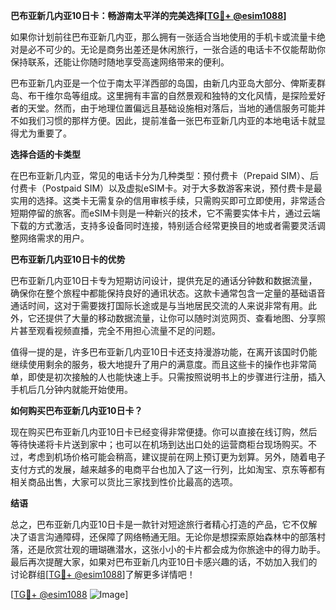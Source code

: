 **巴布亚新几内亚10日卡：畅游南太平洋的完美选择[[TG💪+ @esim1088](https://t.me/s/esim1088)]**

如果你计划前往巴布亚新几内亚，那么拥有一张适合当地使用的手机卡或流量卡绝对是必不可少的。无论是商务出差还是休闲旅行，一张合适的电话卡不仅能帮助你保持联系，还能让你随时随地享受高速网络带来的便利。

巴布亚新几内亚是一个位于南太平洋西部的岛国，由新几内亚岛大部分、俾斯麦群岛、布干维尔岛等组成。这里拥有丰富的自然景观和独特的文化风情，是探险爱好者的天堂。然而，由于地理位置偏远且基础设施相对落后，当地的通信服务可能并不如我们习惯的那样方便。因此，提前准备一张巴布亚新几内亚的本地电话卡就显得尤为重要了。

**选择合适的卡类型**

在巴布亚新几内亚，常见的电话卡分为几种类型：预付费卡（Prepaid SIM）、后付费卡（Postpaid SIM）以及虚拟eSIM卡。对于大多数游客来说，预付费卡是最实用的选择。这类卡无需复杂的信用审核手续，只需购买即可立即使用，非常适合短期停留的旅客。而eSIM卡则是一种新兴的技术，它不需要实体卡片，通过云端下载的方式激活，支持多设备同时连接，特别适合经常更换目的地或者需要灵活调整网络需求的用户。

**巴布亚新几内亚10日卡的优势**

巴布亚新几内亚10日卡专为短期访问设计，提供充足的通话分钟数和数据流量，确保你在整个旅程中都能保持良好的通讯状态。这款卡通常包含一定量的基础语音通话时间，这对于需要拨打国际长途或是与当地居民交流的人来说非常有用。此外，它还提供了大量的移动数据流量，让你可以随时浏览网页、查看地图、分享照片甚至观看视频直播，完全不用担心流量不足的问题。

值得一提的是，许多巴布亚新几内亚10日卡还支持漫游功能，在离开该国时仍能继续使用剩余的服务，极大地提升了用户的满意度。而且这些卡的操作也非常简单，即使是初次接触的人也能快速上手。只需按照说明书上的步骤进行注册，插入手机后几分钟内就能开始使用。

**如何购买巴布亚新几内亚10日卡？**

现在购买巴布亚新几内亚10日卡已经变得非常便捷。你可以直接在线订购，然后等待快递将卡片送到家中；也可以在机场到达出口处的运营商柜台现场购买。不过，考虑到机场价格可能会稍高，建议提前在网上预订更为划算。另外，随着电子支付方式的发展，越来越多的电商平台也加入了这一行列，比如淘宝、京东等都有相关商品出售，大家可以货比三家找到性价比最高的选项。

**结语**

总之，巴布亚新几内亚10日卡是一款针对短途旅行者精心打造的产品，它不仅解决了语言沟通障碍，还保障了网络畅通无阻。无论你是想探索原始森林中的部落村落，还是欣赏壮观的珊瑚礁潜水，这张小小的卡片都会成为你旅途中的得力助手。最后再次提醒大家，如果对巴布亚新几内亚10日卡感兴趣的话，不妨加入我们的讨论群组[[TG💪+ @esim1088](https://t.me/s/esim1088)]了解更多详情吧！

[[TG💪+ @esim1088](https://t.me/s/esim1088) ![Image](https://i.postimg.cc/4NQfJmqS/Snipaste-2025-05-13-00-14-12.png)]